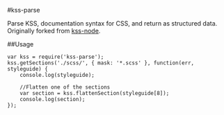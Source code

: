 #kss-parse

Parse KSS, documentation syntax for CSS, and return as structured data. Originally forked from [kss-node](https://github.com/hughsk/kss-node).

##Usage

	var kss = require('kss-parse');
	kss.getSections('./scss/', { mask: '*.scss' }, function(err, styleguide) {
		console.log(styleguide);
		
		//Flatten one of the sections
		var section = kss.flattenSection(styleguide[8]);
		console.log(section);
	});
